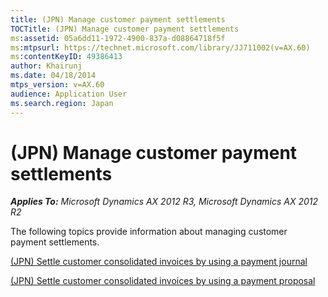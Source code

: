 ```yaml
---
title: (JPN) Manage customer payment settlements
TOCTitle: (JPN) Manage customer payment settlements
ms:assetid: 05a6dd11-1972-4900-837a-d08864718f5f
ms:mtpsurl: https://technet.microsoft.com/library/JJ711002(v=AX.60)
ms:contentKeyID: 49386413
author: Khairunj
ms.date: 04/18/2014
mtps_version: v=AX.60
audience: Application User
ms.search.region: Japan
---
```


# (JPN) Manage customer payment settlements 


_**Applies To:** Microsoft Dynamics AX 2012 R3, Microsoft Dynamics AX 2012 R2_

The following topics provide information about managing customer payment settlements.

[(JPN) Settle customer consolidated invoices by using a payment journal](jpn-settle-customer-consolidated-invoices-by-using-a-payment-journal.md)

[(JPN) Settle customer consolidated invoices by using a payment proposal](jpn-settle-customer-consolidated-invoices-by-using-a-payment-proposal.md)

  


